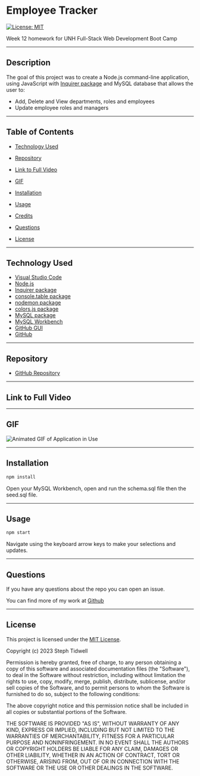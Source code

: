 # Employee Tracker

[![License: MIT](https://img.shields.io/badge/License-MIT-yellow.svg)](https://opensource.org/licenses/MIT)

Week 12 homework for UNH Full-Stack Web Development Boot Camp

***

## Description

The goal of this project was to create a Node.js command-line application, using JavaScript with [Inquirer package](https://www.npmjs.com/package/inquirer) and MySQL database that allows the user to:

- Add, Delete and View departments, roles and employees
- Update employee roles and managers

***

## Table of Contents

- [Technology Used](#technology-used)

- [Repository](#repository)

- [Link to Full Video](#link-to-full-video)

- [GIF](#gif)

- [Installation](#installation)

- [Usage](#usage)

- [Credits](#credits)

- [Questions](#questions)

- [License](#license)

***

## Technology Used

- [Visual Studio Code](https://code.visualstudio.com/)
- [Node.js](https://nodejs.org/en/)
- [Inquirer package](https://www.npmjs.com/package/inquirer)
- [console.table package](https://www.npmjs.com/package/console.table)
- [nodemon package](https://www.npmjs.com/package/nodemon)
- [colors.js package](https://www.npmjs.com/package/colors)
- [MySQL package](https://www.npmjs.com/package/mysql)
- [MySQL Workbench](https://www.mysql.com/products/workbench/)
- [GitHub GUI](https://desktop.github.com/)
- [GitHub](https://www.github.com)

***

## Repository

- [GitHub Repository](https://github.com/stephtidwell/12-challenge-sql)

***

## Link to Full Video

***

## GIF

![Animated GIF of Application in Use](Assets/Employee-Tracker.gif)

***

## Installation

~~~javascript
npm install
~~~

Open your MySQL Workbench, open and run the schema.sql file then the seed.sql file.

***

## Usage

~~~javascript
npm start
~~~

Navigate using the keyboard arrow keys to make your selections and updates.

***

## Questions

If you have any questions about the repo you can open an issue.

You can find more of my work at [Github](https://www.github.com/StephTidwell)

***

## License

This project is licensed under the [MIT License](https://choosealicense.com/licenses/mit).

Copyright (c) 2023 Steph Tidwell

Permission is hereby granted, free of charge, to any person obtaining a copy of this software and associated documentation files (the "Software"), to deal in the Software without restriction, including without limitation the rights to use, copy, modify, merge, publish, distribute, sublicense, and/or sell copies of the Software, and to permit persons to whom the Software is furnished to do so, subject to the following conditions:

The above copyright notice and this permission notice shall be included in all copies or substantial portions of the Software.

THE SOFTWARE IS PROVIDED "AS IS", WITHOUT WARRANTY OF ANY KIND, EXPRESS OR IMPLIED, INCLUDING BUT NOT LIMITED TO THE WARRANTIES OF MERCHANTABILITY, FITNESS FOR A PARTICULAR PURPOSE AND NONINFRINGEMENT. IN NO EVENT SHALL THE AUTHORS OR COPYRIGHT HOLDERS BE LIABLE FOR ANY CLAIM, DAMAGES OR OTHER LIABILITY, WHETHER IN AN ACTION OF CONTRACT, TORT OR OTHERWISE, ARISING FROM, OUT OF OR IN CONNECTION WITH THE SOFTWARE OR THE USE OR OTHER DEALINGS IN THE
SOFTWARE.
